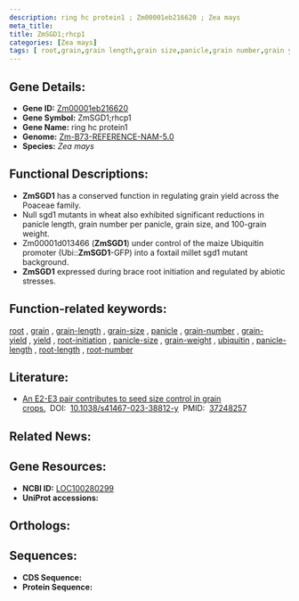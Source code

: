 ```yaml
---
description: ring hc protein1 ; Zm00001eb216620 ; Zea mays
meta_title:
title: ZmSGD1;rhcp1
categories: [Zea mays]
tags: [ root,grain,grain length,grain size,panicle,grain number,grain yield,yield,root initiation,panicle size,grain weight,ubiquitin,panicle length,root length,root number ]
---
```


## Gene Details:
- **Gene ID:**	[Zm00001eb216620](https://www.maizegdb.org/gene_center/gene/Zm00001eb216620)
- **Gene Symbol:** ZmSGD1;rhcp1
- **Gene Name:** ring hc protein1
- **Genome:** [Zm-B73-REFERENCE-NAM-5.0](https://www.maizegdb.org/genome/assembly/Zm-B73-REFERENCE-NAM-5.0)
- **Species:** *Zea mays*

## Functional Descriptions:
   - **ZmSGD1** has a conserved function in regulating grain yield across the Poaceae family.
   - Null sgd1 mutants in wheat also exhibited significant reductions in panicle length, grain number per panicle, grain size, and 100-grain weight.
   - Zm00001d013466 (**ZmSGD1**) under control of the maize Ubiquitin promoter (Ubi::**ZmSGD1**-GFP) into a foxtail millet sgd1 mutant background.
   - **ZmSGD1** expressed during brace root initiation and regulated by abiotic stresses.

## Function-related keywords:
[root](/tags/root/)&nbsp;,&nbsp;[grain](/tags/grain/)&nbsp;,&nbsp;[grain-length](/tags/grain-length/)&nbsp;,&nbsp;[grain-size](/tags/grain-size/)&nbsp;,&nbsp;[panicle](/tags/panicle/)&nbsp;,&nbsp;[grain-number](/tags/grain-number/)&nbsp;,&nbsp;[grain-yield](/tags/grain-yield/)&nbsp;,&nbsp;[yield](/tags/yield/)&nbsp;,&nbsp;[root-initiation](/tags/root-initiation/)&nbsp;,&nbsp;[panicle-size](/tags/panicle-size/)&nbsp;,&nbsp;[grain-weight](/tags/grain-weight/)&nbsp;,&nbsp;[ubiquitin](/tags/ubiquitin/)&nbsp;,&nbsp;[panicle-length](/tags/panicle-length/)&nbsp;,&nbsp;[root-length](/tags/root-length/)&nbsp;,&nbsp;[root-number](/tags/root-number/)

## Literature:
   - [An E2-E3 pair contributes to seed size control in grain crops.]( https://www.nature.com/articles/s41467-023-38812-y)&nbsp;&nbsp;DOI:&nbsp;&nbsp;[10.1038/s41467-023-38812-y](https://www.nature.com/articles/s41467-023-38812-y)&nbsp;&nbsp;PMID:&nbsp;&nbsp;[37248257](https://pubmed.ncbi.nlm.nih.gov/37248257/)

## Related News:

## Gene Resources:
- **NCBI ID:**  [LOC100280299](https://www.ncbi.nlm.nih.gov/gene/?term=LOC100280299)
- **UniProt accessions:** [](https://www.uniprot.org/uniprotkb//entry)

## Orthologs:

## Sequences:
- **CDS Sequence:**
- **Protein Sequence:**
